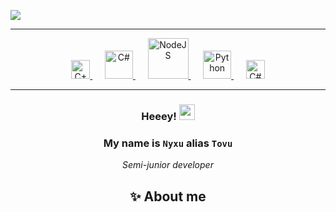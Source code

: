 ![](https://cdn.discordapp.com/attachments/853264981662236683/879877516033146920/nyxugitprofile.gif)
<hr/>
<div align="center">
  <a href="https://isocpp.org/">
    <img src="https://cdn.discordapp.com/emojis/852337900851036191.png?v=1" width="30" title="C++">
  </a>
&nbsp&nbsp&nbsp&nbsp
  <a href="https://docs.microsoft.com/en-us/dotnet/csharp/">
    <img src="https://cdn.discordapp.com/emojis/852339811910287370.png?v=1" width="45" title="C#">
  </a>
&nbsp&nbsp&nbsp&nbsp
  <a href="https://nodejs.org/">
    <img src="https://cdn.discordapp.com/attachments/853264981662236683/879855778650030160/nodejs-logo-FBE122E377-seeklogo.png" width="65" title="NodeJS">
  </a>
&nbsp&nbsp&nbsp&nbsp
  <a href="https://www.python.org/">
    <img src="https://cdn.discordapp.com/emojis/879858330753978408.png?v=1" width="45" title="Python">
  </a>
&nbsp&nbsp&nbsp&nbsp
  <a href="https://docs.microsoft.com/en-us/dotnet/csharp/">
    <img src="https://cdn.discordapp.com/emojis/879909973394620497.png?v=1" width="30" title="C#">
  </a>
</div>
<hr/>
<div align="center">
  <h3>Heeey!</span> <img src="https://cdn.discordapp.com/attachments/853264981662236683/879885928884236298/777389107465814047.png" width="25"></h3>
  <h3>My name is <code>Nyxu</code> alias <code>Tovu</code></h3>
  <p><i>Semi-junior developer</i></p>
</div>
 
<h2 align="center">✨ About me</h2>

<!---
zTovu/zTovu is a ✨ special ✨ repository because its `README.md` (this file) appears on your GitHub profile.
You can click the Preview link to take a look at your changes.
--->
